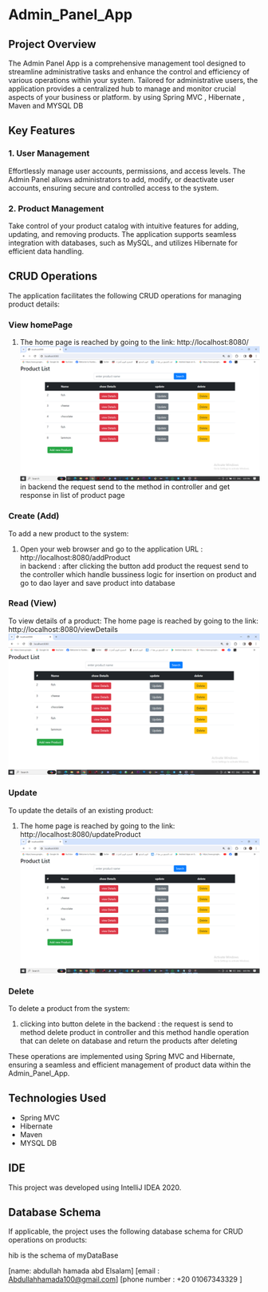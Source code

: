 # Admin_Panel_App

## Project Overview
The Admin Panel App is a comprehensive management tool designed to streamline administrative tasks and enhance the control and efficiency of various operations within your system. Tailored for administrative users, the application provides a centralized hub to manage and monitor crucial aspects of your business or platform.
by using Spring MVC , Hibernate , Maven and MYSQL DB

## Key Features

### 1. User Management

Effortlessly manage user accounts, permissions, and access levels. The Admin Panel allows administrators to add, modify, or deactivate user accounts, ensuring secure and controlled access to the system.

### 2. Product Management

Take control of your product catalog with intuitive features for adding, updating, and removing products. The application supports seamless integration with databases, such as MySQL, and utilizes Hibernate for efficient data handling.

 
## CRUD Operations

The application facilitates the following CRUD operations for managing product details:

### View homePage
1. The home page is reached by going to the link: http://localhost:8080/
![GitHub Logo](/images/list_of_products.png)
in backend the request send to the method in controller and get response in list of product page

### Create (Add)

To add a new product to the system:

1. Open your web browser and go to the application URL :  http://localhost:8080/addProduct  
in backend : after clicking the button add product the request send to the controller which handle bussiness logic for insertion on product and go to dao layer and save product into database
### Read (View)

To view details of a product:
   The home page is reached by going to the link: http://localhost:8080/viewDetails
 ![GitHub Logo](/images/list_of_products.png)
 

  
### Update

To update the details of an existing product:

1. The home page is reached by going to the link: http://localhost:8080/updateProduct
![GitHub Logo](/images/list_of_products.png)

### Delete

To delete a product from the system:

1. clicking into button delete 
 in the backend : the request is send to method delete product in controller and this method handle operation that can delete on database and return the products after deleting 


These operations are implemented using Spring MVC and Hibernate, ensuring a seamless and efficient management of product data within the Admin_Panel_App.

## Technologies Used

- Spring MVC
- Hibernate
- Maven
- MYSQL DB

## IDE

This project was developed using IntelliJ IDEA 2020. 

 

## Database Schema

If applicable, the project uses the following database schema for CRUD operations on products:

 hib is the schema of myDataBase

 
[name: abdullah hamada abd Elsalam]
[email : Abdullahhamada100@gmail.com]
[phone number : +20 01067343329 ]
 


  